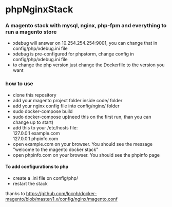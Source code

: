 # phpNginxStack

### A magento stack with mysql, nginx, php-fpm and everything to run a magento store ###

- xdebug will answer on 10.254.254.254:9001, you can change that in config/php/xdebug.ini file
- xdebug is pre-configured for phpstorm, change config in config/php/xdebug.ini file
- to change the php version just change the Dockerfile to the version you want

### how to use ###
- clone this repository
- add your magento project folder inside code/ folder
- add your nginx config file into config/nginx/ folder
- sudo docker-compose build
- sudo docker-compose up(need this on the first run, than you can change up to start)
- add this to your /etc/hosts file: <br>
      127.0.0.1  example.com <br>
      127.0.0.1  phpinfo.com <br>
- open example.com on your browser. You should see the message "welcome to the magento docker stack"
- open phpinfo.com on your browser. You should see the phpinfo page

#### To add configurations to php #### 
- create a .ini file on config/php/
- restart the stack

thanks to https://github.com/locnh/docker-magento/blob/master/1.x/config/nginx/magento.conf
